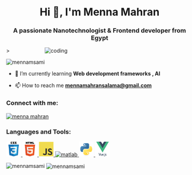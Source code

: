 <h1 align="center">Hi 👋, I'm Menna Mahran</h1>
<h3 align="center">A passionate Nanotechnologist & Frontend developer from Egypt</h3>

<img align="right" alt="coding" width="400" src="![image](https://github.com/mennamsami/mennaMsami/assets/138659872/4a1369de-daaa-4810-85cd-ec95bcf31964)">
>
<p align="left"> <img src="https://komarev.com/ghpvc/?username=mennamsami&label=Profile%20views&color=0e75b6&style=flat" alt="mennamsami" /> </p>

- 🌱 I’m currently learning **Web development frameworks , AI**

- 📫 How to reach me **mennamahransalama@gmail.com**

<h3 align="left">Connect with me:</h3>
<p align="left">
<a href="https://linkedin.com/in/menna mahran" target="blank"><img align="center" src="https://raw.githubusercontent.com/rahuldkjain/github-profile-readme-generator/master/src/images/icons/Social/linked-in-alt.svg" alt="menna mahran" height="30" width="40" /></a>
</p>

<h3 align="left">Languages and Tools:</h3>
<p align="left"> <a href="https://www.w3schools.com/css/" target="_blank" rel="noreferrer"> <img src="https://raw.githubusercontent.com/devicons/devicon/master/icons/css3/css3-original-wordmark.svg" alt="css3" width="40" height="40"/> </a> <a href="https://www.w3.org/html/" target="_blank" rel="noreferrer"> <img src="https://raw.githubusercontent.com/devicons/devicon/master/icons/html5/html5-original-wordmark.svg" alt="html5" width="40" height="40"/> </a> <a href="https://developer.mozilla.org/en-US/docs/Web/JavaScript" target="_blank" rel="noreferrer"> <img src="https://raw.githubusercontent.com/devicons/devicon/master/icons/javascript/javascript-original.svg" alt="javascript" width="40" height="40"/> </a> <a href="https://www.mathworks.com/" target="_blank" rel="noreferrer"> <img src="https://upload.wikimedia.org/wikipedia/commons/2/21/Matlab_Logo.png" alt="matlab" width="40" height="40"/> </a> <a href="https://www.python.org" target="_blank" rel="noreferrer"> <img src="https://raw.githubusercontent.com/devicons/devicon/master/icons/python/python-original.svg" alt="python" width="40" height="40"/> </a> <a href="https://vuejs.org/" target="_blank" rel="noreferrer"> <img src="https://raw.githubusercontent.com/devicons/devicon/master/icons/vuejs/vuejs-original-wordmark.svg" alt="vuejs" width="40" height="40"/> </a> </p>

<p><img align="left" src="https://github-readme-stats.vercel.app/api/top-langs?username=mennamsami&show_icons=true&locale=en&layout=compact" alt="mennamsami" /></p>

<p>&nbsp;<img align="center" src="https://github-readme-stats.vercel.app/api?username=mennamsami&show_icons=true&locale=en" alt="mennamsami" /></p>

